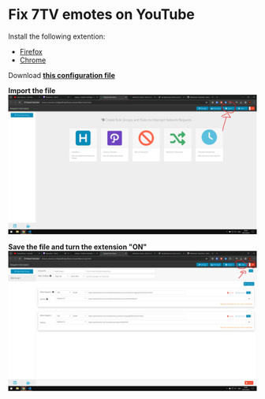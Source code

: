 # Fix 7TV emotes on YouTube

Install the following extention:
- [Firefox](https://addons.mozilla.org/en-US/firefox/addon/request-interceptor/)  
- [Chrome](https://chromewebstore.google.com/detail/request-interceptor/bfgblailifedppfilabonohepkofbkpm)

Download [**this configuration file**](https://github.com/Rydann/temp-fix-7tv-youtube/blob/main/request-interceptor-rules.json)

**Import the file**
![](https://github.com/Rydann/temp-fix-7tv-youtube/blob/main/images/1.png)

**Save the file and turn the extension "ON"**
![](https://github.com/Rydann/temp-fix-7tv-youtube/blob/main/images/2.png)
